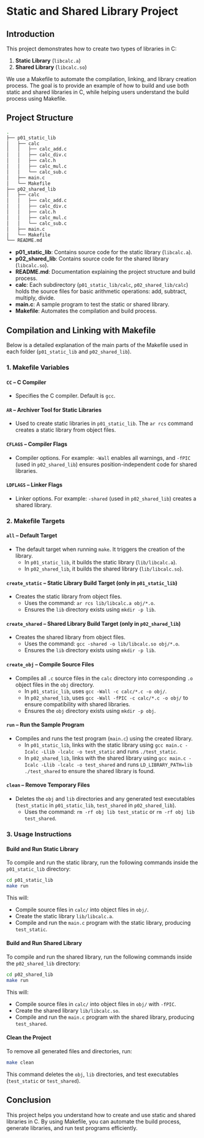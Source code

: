 # Static and Shared Library Project

## Introduction

This project demonstrates how to create two types of libraries in C:

1. **Static Library** (`libcalc.a`)
2. **Shared Library** (`libcalc.so`)

We use a Makefile to automate the compilation, linking, and library creation process. The goal is to provide an example of how to build and use both static and shared libraries in C, while helping users understand the build process using Makefile.

## Project Structure

```bash
.
├── p01_static_lib
│   ├── calc
│   │   ├── calc_add.c
│   │   ├── calc_div.c
│   │   ├── calc.h
│   │   ├── calc_mul.c
│   │   └── calc_sub.c
│   ├── main.c
│   └── Makefile
├── p02_shared_lib
│   ├── calc
│   │   ├── calc_add.c
│   │   ├── calc_div.c
│   │   ├── calc.h
│   │   ├── calc_mul.c
│   │   └── calc_sub.c
│   ├── main.c
│   └── Makefile
└── README.md
```

- **p01_static_lib**: Contains source code for the static library (`libcalc.a`).
- **p02_shared_lib**: Contains source code for the shared library (`libcalc.so`).
- **README.md**: Documentation explaining the project structure and build process.
- **calc**: Each subdirectory (`p01_static_lib/calc`, `p02_shared_lib/calc`) holds the source files for basic arithmetic operations: add, subtract, multiply, divide.
- **main.c**: A sample program to test the static or shared library.
- **Makefile**: Automates the compilation and build process.

## Compilation and Linking with Makefile

Below is a detailed explanation of the main parts of the Makefile used in each folder (`p01_static_lib` and `p02_shared_lib`).

### 1. **Makefile Variables**

#### `CC` – C Compiler

- Specifies the C compiler. Default is `gcc`.

#### `AR` – Archiver Tool for Static Libraries

- Used to create static libraries in `p01_static_lib`. The `ar rcs` command creates a static library from object files.

#### `CFLAGS` – Compiler Flags

- Compiler options. For example: `-Wall` enables all warnings, and `-fPIC` (used in `p02_shared_lib`) ensures position-independent code for shared libraries.

#### `LDFLAGS` – Linker Flags

- Linker options. For example: `-shared` (used in `p02_shared_lib`) creates a shared library.

### 2. **Makefile Targets**

#### `all` – Default Target

- The default target when running `make`. It triggers the creation of the library.
  - In `p01_static_lib`, it builds the static library (`lib/libcalc.a`).
  - In `p02_shared_lib`, it builds the shared library (`lib/libcalc.so`).

#### `create_static` – Static Library Build Target (only in `p01_static_lib`)

- Creates the static library from object files.
  - Uses the command: `ar rcs lib/libcalc.a obj/*.o`.
  - Ensures the `lib` directory exists using `mkdir -p lib`.

#### `create_shared` – Shared Library Build Target (only in `p02_shared_lib`)

- Creates the shared library from object files.
  - Uses the command: `gcc -shared -o lib/libcalc.so obj/*.o`.
  - Ensures the `lib` directory exists using `mkdir -p lib`.

#### `create_obj` – Compile Source Files

- Compiles all `.c` source files in the `calc` directory into corresponding `.o` object files in the `obj` directory.
  - In `p01_static_lib`, uses `gcc -Wall -c calc/*.c -o obj/`.
  - In `p02_shared_lib`, uses `gcc -Wall -fPIC -c calc/*.c -o obj/` to ensure compatibility with shared libraries.
  - Ensures the `obj` directory exists using `mkdir -p obj`.

#### `run` – Run the Sample Program

- Compiles and runs the test program (`main.c`) using the created library.
  - In `p01_static_lib`, links with the static library using `gcc main.c -Icalc -Llib -lcalc -o test_static` and runs `./test_static`.
  - In `p02_shared_lib`, links with the shared library using `gcc main.c -Icalc -Llib -lcalc -o test_shared` and runs `LD_LIBRARY_PATH=lib ./test_shared` to ensure the shared library is found.

#### `clean` – Remove Temporary Files

- Deletes the `obj` and `lib` directories and any generated test executables (`test_static` in `p01_static_lib`, `test_shared` in `p02_shared_lib`).
  - Uses the command: `rm -rf obj lib test_static` or `rm -rf obj lib test_shared`.

### 3. **Usage Instructions**

#### Build and Run Static Library

To compile and run the static library, run the following commands inside the `p01_static_lib` directory:

```bash
cd p01_static_lib
make run
```

This will:

- Compile source files in `calc/` into object files in `obj/`.
- Create the static library `lib/libcalc.a`.
- Compile and run the `main.c` program with the static library, producing `test_static`.

#### Build and Run Shared Library

To compile and run the shared library, run the following commands inside the `p02_shared_lib` directory:

```bash
cd p02_shared_lib
make run
```

This will:

- Compile source files in `calc/` into object files in `obj/` with `-fPIC`.
- Create the shared library `lib/libcalc.so`.
- Compile and run the `main.c` program with the shared library, producing `test_shared`.

#### Clean the Project

To remove all generated files and directories, run:

```bash
make clean
```

This command deletes the `obj`, `lib` directories, and test executables (`test_static` or `test_shared`).


## Conclusion

This project helps you understand how to create and use static and shared libraries in C. By using Makefile, you can automate the build process, generate libraries, and run test programs efficiently.